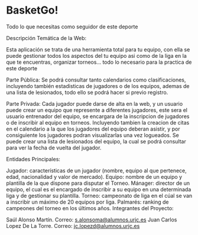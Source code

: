 # BasketGo!
Todo lo que necesitas como seguidor de este deporte

Descripción Temática de la Web:

Esta aplicación se trata de una herramienta total para tu equipo, con ella se puede gestionar todos los aspectos del tu equipo asi como de la liga en la que te encuentras, organizar torneos... todo lo necesario para la practica de este deporte

Parte Pública: 
Se podrá consultar tanto calendarios como clasificaciones, incluyendo también estadisticas de jugadores o de los equipos, ademas de una lista de lesionados, todo ello se podrá hacer si previo registro.

Parte Privada: 
Cada jugador puede darse de alta en la web, y un usuario puede crear un equipo que represente a diferentes jugadores, este sera el usuario entrenador del equipo, se encargara de la inscripcion de jugadores o de inscribir al equipo en torneos. Incluyendo tambien la creacion de citas en el calendario a la que los jugadores del equipo deberan asistir, y por consiguiente los jugadores podran visualizarlas una vez logueados.
Se puede crear una lista de lesionados del equipo, la cual se podrá consultar para ver la fecha de vuelta del jugador.

Entidades Principales:

Jugador: características de un jugador (nombre, equipo al que pertenece, edad, nacionalidad y valor de mercado).
Equipo: nombre de un equipo y plantilla de la que dispone para disputar el Torneo.
Mánager: director de un equipo, el cual es el encargado de inscribir a su equipo en una determinada liga y de gestionar su plantilla.
Torneo: campeonato de liga en el cúal se van a inscribir un máximo de 20 equipos por liga.
Palmarés: ranking de campeones del torneo en los últimos años.
Integrantes del Proyecto:

Saúl Alonso Martín. Correo: s.alonsoma@alumnos.urjc.es
Juan Carlos Lopez De La Torre. Correo: jc.lopezd@alumnos.urjc.es
